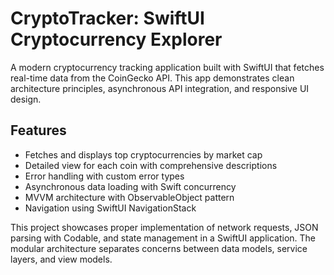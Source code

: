# CryptoTracker: SwiftUI Cryptocurrency Explorer

A modern cryptocurrency tracking application built with SwiftUI that fetches real-time data from the CoinGecko API. This app demonstrates clean architecture principles, asynchronous API integration, and responsive UI design.

## Features
- Fetches and displays top cryptocurrencies by market cap
- Detailed view for each coin with comprehensive descriptions
- Error handling with custom error types
- Asynchronous data loading with Swift concurrency
- MVVM architecture with ObservableObject pattern
- Navigation using SwiftUI NavigationStack

This project showcases proper implementation of network requests, JSON parsing with Codable, and state management in a SwiftUI application. The modular architecture separates concerns between data models, service layers, and view models.
